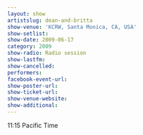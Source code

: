 ```yaml
---
layout: show
artistslug: dean-and-britta
show-venue: 'KCRW, Santa Monica, CA, USA'
show-setlist: 
show-date: 2009-06-17
category: 2009
show-radio: Radio session
show-lastfm: 
show-cancelled: 
performers: 
facebook-event-url: 
show-poster-url: 
show-ticket-url: 
show-venue-website: 
show-additional: 
---
```


11:15 Pacific Time
